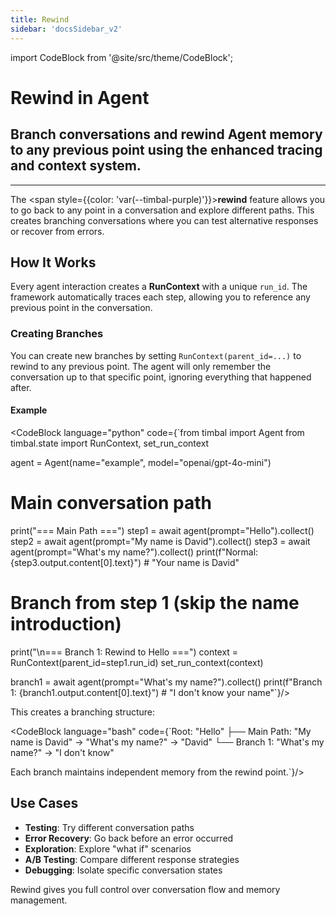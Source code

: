```yaml
---
title: Rewind
sidebar: 'docsSidebar_v2'
---
```

import CodeBlock from '@site/src/theme/CodeBlock';

# Rewind in Agent

<h2 className="subtitle" style={{marginTop: '-17px', fontSize: '1.1rem', fontWeight: 'normal'}}>
Branch conversations and rewind Agent memory to any previous point using the enhanced tracing and context system.
</h2>

---

The <span style={{color: 'var(--timbal-purple)'}}><strong>rewind</strong></span> feature allows you to go back to any point in a conversation and explore different paths. This creates branching conversations where you can test alternative responses or recover from errors.

## How It Works

Every agent interaction creates a **RunContext** with a unique `run_id`. The framework automatically traces each step, allowing you to reference any previous point in the conversation.

### Creating Branches

You can create new branches by setting `RunContext(parent_id=...)` to rewind to any previous point. The agent will only remember the conversation up to that specific point, ignoring everything that happened after.

#### Example

<CodeBlock language="python" code={`from timbal import Agent
from timbal.state import RunContext, set_run_context

agent = Agent(name="example", model="openai/gpt-4o-mini")

# Main conversation path
print("=== Main Path ===")
step1 = await agent(prompt="Hello").collect()
step2 = await agent(prompt="My name is David").collect() 
step3 = await agent(prompt="What's my name?").collect()
print(f"Normal: {step3.output.content[0].text}")  # "Your name is David"

# Branch from step 1 (skip the name introduction)
print("\\n=== Branch 1: Rewind to Hello ===")
context = RunContext(parent_id=step1.run_id)
set_run_context(context)

branch1 = await agent(prompt="What's my name?").collect()
print(f"Branch 1: {branch1.output.content[0].text}")  # "I don't know your name"`}/>

This creates a branching structure:

<CodeBlock language="bash" code={`Root: "Hello"
├── Main Path: "My name is David" → "What's my name?" → "David"
└── Branch 1: "What's my name?" → "I don't know"  

Each branch maintains independent memory from the rewind point.`}/>

## Use Cases

- **Testing**: Try different conversation paths
- **Error Recovery**: Go back before an error occurred  
- **Exploration**: Explore "what if" scenarios
- **A/B Testing**: Compare different response strategies
- **Debugging**: Isolate specific conversation states

Rewind gives you full control over conversation flow and memory management.